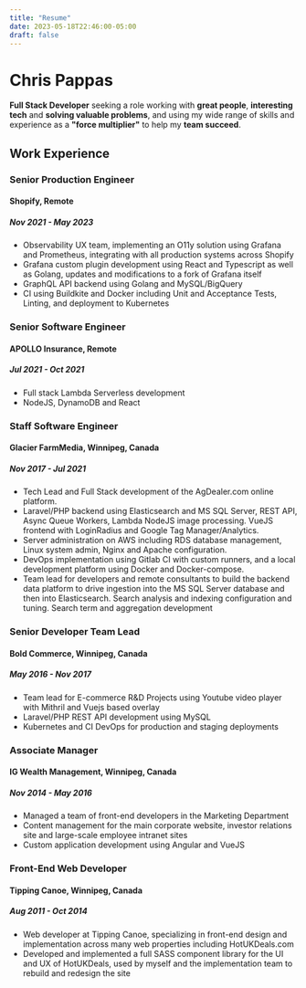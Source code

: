 ```yaml
---
title: "Resume"
date: 2023-05-18T22:46:00-05:00
draft: false
---
```


# Chris Pappas

**Full Stack Developer** seeking a role working with **great people**, **interesting tech** and **solving valuable
problems**, and using my wide range of skills and experience as a **"force multiplier"** to help my **team succeed**.

## Work Experience

### Senior Production Engineer
#### Shopify, Remote
##### Nov 2021 - May 2023

- Observability UX team, implementing an O11y solution using Grafana and Prometheus, integrating with all production
  systems across Shopify
- Grafana custom plugin development using React and Typescript as well as Golang, updates and modifications to a fork of
  Grafana itself
- GraphQL API backend using Golang and MySQL/BigQuery
- CI using Buildkite and Docker including Unit and Acceptance Tests, Linting, and deployment to Kubernetes

### Senior Software Engineer
#### APOLLO Insurance, Remote
##### Jul 2021 - Oct 2021

- Full stack Lambda Serverless development
- NodeJS, DynamoDB and React

### Staff Software Engineer
#### Glacier FarmMedia, Winnipeg, Canada
##### Nov 2017 - Jul 2021

- Tech Lead and Full Stack development of the AgDealer.com online platform.
- Laravel/PHP backend using Elasticsearch and MS SQL Server, REST API, Async Queue Workers, Lambda NodeJS image
  processing. VueJS frontend with LoginRadius and Google Tag Manager/Analytics.
- Server administration on AWS including RDS database management, Linux system admin, Nginx and Apache configuration.
- DevOps implementation using Gitlab CI with custom runners, and a local development platform using Docker and
  Docker-compose.
- Team lead for developers and remote consultants to build the backend data platform to drive ingestion into the MS SQL
  Server database and then into Elasticsearch. Search analysis and indexing configuration and tuning. Search term and
  aggregation development

### Senior Developer Team Lead
#### Bold Commerce, Winnipeg, Canada
##### May 2016 - Nov 2017

- Team lead for E-commerce R&D Projects using Youtube video player with Mithril and Vuejs based overlay
- Laravel/PHP REST API development using MySQL
- Kubernetes and CI DevOps for production and staging deployments

### Associate Manager
#### IG Wealth Management, Winnipeg, Canada
##### Nov 2014 - May 2016

- Managed a team of front-end developers in the Marketing Department
- Content management for the main corporate website, investor relations site and large-scale employee intranet sites
- Custom application development using Angular and VueJS

### Front-End Web Developer
#### Tipping Canoe, Winnipeg, Canada
##### Aug 2011 - Oct 2014

- Web developer at Tipping Canoe, specializing in front-end design and implementation across many web properties
  including HotUKDeals.com
- Developed and implemented a full SASS component library for the UI and UX of HotUKDeals, used by myself and the
  implementation team to rebuild and redesign the site
